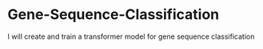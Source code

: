 # Gene-Sequence-Classification
I will create and train a transformer model for gene sequence classification
